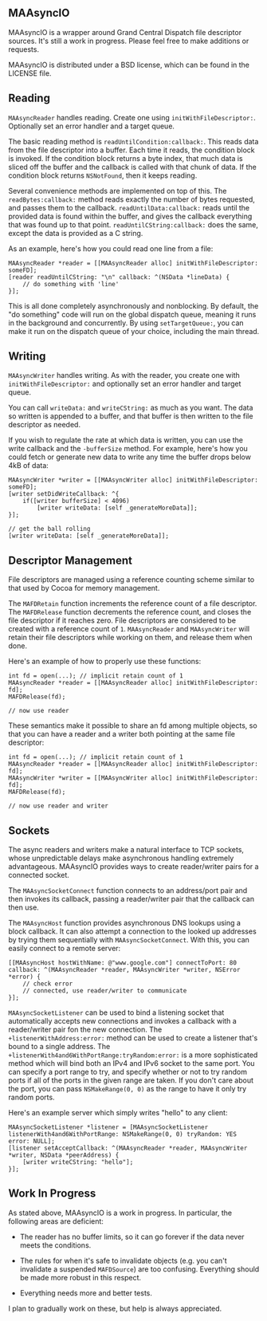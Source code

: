 MAAsyncIO
---------

MAAsyncIO is a wrapper around Grand Central Dispatch file descriptor sources. It's still a work in progress. Please feel free to make additions or requests.

MAAsyncIO is distributed under a BSD license, which can be found in the LICENSE file.


Reading
-------

`MAAsyncReader` handles reading. Create one using `initWithFileDescriptor:`. Optionally set an error handler and a target queue.

The basic reading method is `readUntilCondition:callback:`. This reads data from the file descriptor into a buffer. Each time it reads, the condition block is invoked. If the condition block returns a byte index, that much data is sliced off the buffer and the callback is called with that chunk of data. If the condition block returns `NSNotFound`, then it keeps reading.

Several convenience methods are implemented on top of this. The `readBytes:callback:` method reads exactly the number of bytes requested, and passes them to the callback. `readUntilData:callback:` reads until the provided data is found within the buffer, and gives the callback everything that was found up to that point. `readUntilCString:callback:` does the same, except the data is provided as a C string.

As an example, here's how you could read one line from a file:

    MAAsyncReader *reader = [[MAAsyncReader alloc] initWithFileDescriptor: someFD];
    [reader readUntilCString: "\n" callback: ^(NSData *lineData) {
        // do something with 'line'
    }];

This is all done completely asynchronously and nonblocking. By default, the "do something" code will run on the global dispatch queue, meaning it runs in the background and concurrently. By using `setTargetQueue:`, you can make it run on the dispatch queue of your choice, including the main thread.


Writing
-------

`MAAsyncWriter` handles writing. As with the reader, you create one with `initWithFileDescriptor:` and optionally set an error handler and target queue.

You can call `writeData:` and `writeCString:` as much as you want. The data so written is appended to a buffer, and that buffer is then written to the file descriptor as needed.

If you wish to regulate the rate at which data is written, you can use the write callback and the `-bufferSize` method. For example, here's how you could fetch or generate new data to write any time the buffer drops below 4kB of data:

    MAAsyncWriter *writer = [[MAAsyncWriter alloc] initWithFileDescriptor: someFD];
    [writer setDidWriteCallback: ^{
        if([writer bufferSize] < 4096)
            [writer writeData: [self _generateMoreData]];
    }];
    
    // get the ball rolling
    [writer writeData: [self _generateMoreData]];


Descriptor Management
---------------------

File descriptors are managed using a reference counting scheme similar to that used by Cocoa for memory management.

The `MAFDRetain` function increments the reference count of a file descriptor. The `MAFDRelease` function decrements the reference count, and closes the file descriptor if it reaches zero. File descriptors are considered to be created with a reference count of `1`. `MAAsyncReader` and `MAAsyncWriter` will retain their file descriptors while working on them, and release them when done.

Here's an example of how to properly use these functions:

    int fd = open(...); // implicit retain count of 1
    MAAsyncReader *reader = [[MAAsyncReader alloc] initWithFileDescriptor: fd];
    MAFDRelease(fd);
    
    // now use reader

These semantics make it possible to share an fd among multiple objects, so that you can have a reader and a writer both pointing at the same file descriptor:

    int fd = open(...); // implicit retain count of 1
    MAAsyncReader *reader = [[MAAsyncReader alloc] initWithFileDescriptor: fd];
    MAAsyncWriter *writer = [[MAAsyncWriter alloc] initWithFileDescriptor: fd];
    MAFDRelease(fd);
    
    // now use reader and writer


Sockets
-------

The async readers and writers make a natural interface to TCP sockets, whose unpredictable delays make asynchronous handling extremely advantageous. MAAsyncIO provides ways to create reader/writer pairs for a connected socket.

The `MAAsyncSocketConnect` function connects to an address/port pair and then invokes its callback, passing a reader/writer pair that the callback can then use.

The `MAAsyncHost` function provides asynchronous DNS lookups using a block callback. It can also attempt a connection to the looked up addresses by trying them sequentially with `MAAsyncSocketConnect`. With this, you can easily connect to a remote server:

    [[MAAsyncHost hostWithName: @"www.google.com"] connectToPort: 80 callback: ^(MAAsyncReader *reader, MAAsyncWriter *writer, NSError *error) {
        // check error
        // connected, use reader/writer to communicate  
    }];

`MAAsyncSocketListener` can be used to bind a listening socket that automatically accepts new connections and invokes a callback with a reader/writer pair fon the new connection. The `+listenerWithAddress:error:` method can be used to create a listener that's bound to a single address. The `+listenerWith4and6WithPortRange:tryRandom:error:` is a more sophisticated method which will bind both an IPv4 and IPv6 socket to the same port. You can specify a port range to try, and specify whether or not to try random ports if all of the ports in the given range are taken. If you don't care about the port, you can pass `NSMakeRange(0, 0)` as the range to have it only try random ports.

Here's an example server which simply writes "hello" to any client:

    MAAsyncSocketListener *listener = [MAAsyncSocketListener listenerWith4and6WithPortRange: NSMakeRange(0, 0) tryRandom: YES error: NULL];
    [listener setAcceptCallback: ^(MAAsyncReader *reader, MAAsyncWriter *writer, NSData *peerAddress) {
        [writer writeCString: "hello"];
    }];


Work In Progress
----------------

As stated above, MAAsyncIO is a work in progress. In particular, the following areas are deficient:

- The reader has no buffer limits, so it can go forever if the data never meets the conditions.

- The rules for when it's safe to invalidate objects (e.g. you can't invalidate a suspended `MAFDSource`) are too confusing. Everything should be made more robust in this respect.

- Everything needs more and better tests.

I plan to gradually work on these, but help is always appreciated.
